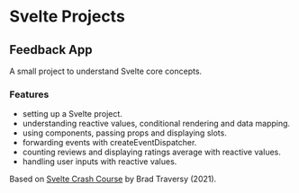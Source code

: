 # Svelte Projects

## Feedback App

A small project to understand Svelte core concepts.

### Features

- setting up a Svelte project.
- understanding reactive values, conditional rendering and data mapping.
- using components, passing props and displaying slots.
- forwarding events with createEventDispatcher.
- counting reviews and displaying ratings average with reactive values.
- handling user inputs with reactive values.

Based on [Svelte Crash Course](https://www.youtube.com/watch?v=3TVy6GdtNuQ) by Brad Traversy (2021).
